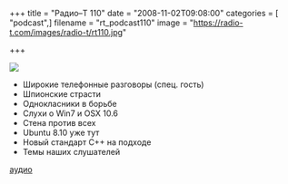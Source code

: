 +++
title = "Радио–Т 110"
date = "2008-11-02T09:08:00"
categories = [ "podcast",]
filename = "rt_podcast110"
image = "https://radio-t.com/images/radio-t/rt110.jpg"

+++

![](https://radio-t.com/images/radio-t/rt110.jpg)

- Широкие телефонные разговоры (спец. гость)
- Шпионские страсти
- Однокласники в борьбе
- Слухи о Win7 и OSX 10.6
- Стена против всех
- Ubuntu 8.10 уже тут
- Новый стандарт C++ на подходе
- Темы наших слушателей

[аудио](https://cdn.radio-t.com/rt_podcast110.mp3)
<audio src="https://cdn.radio-t.com/rt_podcast110.mp3" preload="none"></audio>